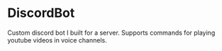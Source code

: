 # DiscordBot
Custom discord bot I built for a server. Supports commands for playing youtube videos in voice channels.
